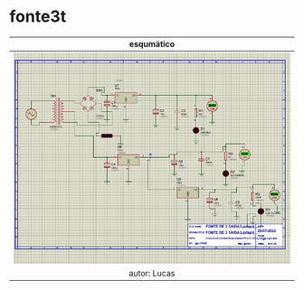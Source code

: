 # fonte3t

| esqumático |
|:----:|
|  ![esquemático](https://github.com/LucasMedeiros01/fonte3t/blob/main/esquem%C3%A1tivo.PNG)|
|autor: Lucas|
